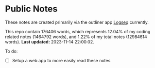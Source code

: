 # Public Notes

These notes are created primarily via the outliner app [Logseq](https://github.com/logseq/logseq) currently.

This repo contain 176406 words, which represents 12.04% of my coding related notes (1464792 words), and 1.22% of my total notes (12984614 words). **Last updated:** 2023-11-14 22:00:02. 

To do:

- [ ] Setup a web app to more easily read these notes
